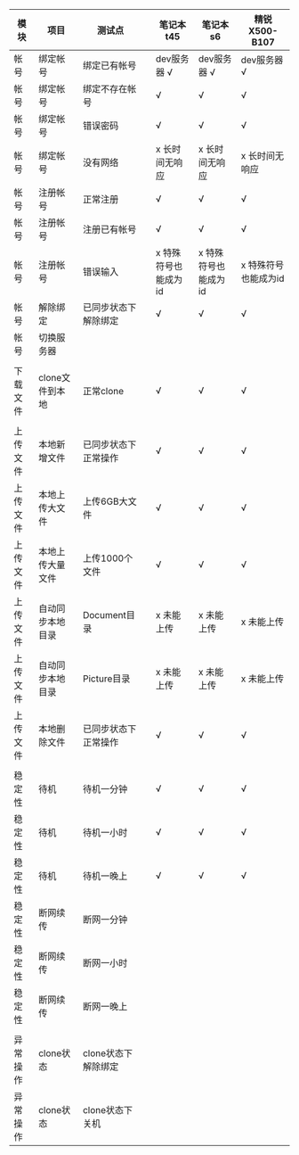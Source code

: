 模块|项目|测试点||笔记本t45|笔记本s6|精锐X500-B107|
-----|-----|-----|-----|-----|-----|-----|
帐号|绑定帐号|绑定已有帐号||dev服务器  √|dev服务器  √|dev服务器  √|
帐号|绑定帐号|绑定不存在帐号||√|√|√|
帐号|绑定帐号|错误密码||√|√|√|
帐号|绑定帐号|没有网络||x 长时间无响应|x 长时间无响应|x 长时间无响应|
帐号|注册帐号|正常注册||√|√|√|
帐号|注册帐号|注册已有帐号||√|√|√|
帐号|注册帐号|错误输入||x 特殊符号也能成为id|x 特殊符号也能成为id|x 特殊符号也能成为id|
帐号|解除绑定|已同步状态下解除绑定||√|√|√|
帐号|切换服务器||||||
||||||||
下载文件|clone文件到本地|正常clone||√|√|√|
||||||||
上传文件|本地新增文件|已同步状态下正常操作||√|√|√|
上传文件|本地上传大文件|上传6GB大文件||√|√|√|
上传文件|本地上传大量文件|上传1000个文件||√|√|√|
上传文件|自动同步本地目录|Document目录||x 未能上传|x 未能上传|x 未能上传|
上传文件|自动同步本地目录|Picture目录||x 未能上传|x 未能上传|x 未能上传|
上传文件|本地删除文件|已同步状态下正常操作||√|√|√|
||||||||
稳定性|待机|待机一分钟||√|√|√|
稳定性|待机|待机一小时||√|√|√|
稳定性|待机|待机一晚上||√|√|√|
稳定性|断网续传|断网一分钟|||||
稳定性|断网续传|断网一小时|||||
稳定性|断网续传|断网一晚上|||||
||||||||
异常操作|clone状态|clone状态下解除绑定|||||
异常操作|clone状态|clone状态下关机|||||
